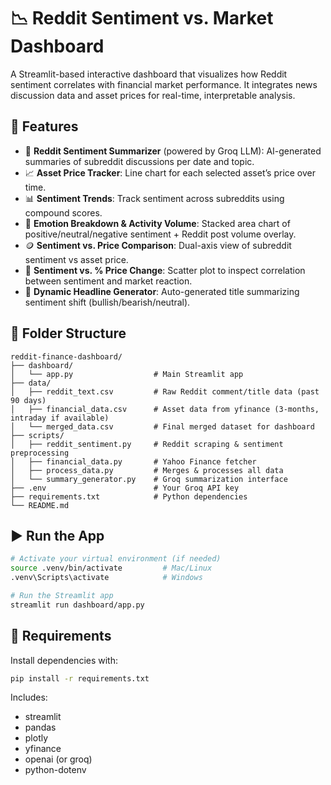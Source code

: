 # 📉 Reddit Sentiment vs. Market Dashboard

A Streamlit-based interactive dashboard that visualizes how Reddit sentiment correlates with financial market performance. It integrates news discussion data and asset prices for real-time, interpretable analysis.

## 🔧 Features

- 🧠 **Reddit Sentiment Summarizer** (powered by Groq LLM): AI-generated summaries of subreddit discussions per date and topic.
- 📈 **Asset Price Tracker**: Line chart for each selected asset’s price over time.
- 📊 **Sentiment Trends**: Track sentiment across subreddits using compound scores.
- 🧪 **Emotion Breakdown & Activity Volume**: Stacked area chart of positive/neutral/negative sentiment + Reddit post volume overlay.
- 🪙 **Sentiment vs. Price Comparison**: Dual-axis view of subreddit sentiment vs asset price.
- 📌 **Sentiment vs. % Price Change**: Scatter plot to inspect correlation between sentiment and market reaction.
- 📢 **Dynamic Headline Generator**: Auto-generated title summarizing sentiment shift (bullish/bearish/neutral).

## 📁 Folder Structure

```
reddit-finance-dashboard/
├── dashboard/
│   └── app.py                  # Main Streamlit app
├── data/
│   ├── reddit_text.csv         # Raw Reddit comment/title data (past 90 days)
│   ├── financial_data.csv      # Asset data from yfinance (3-months, intraday if available)
│   └── merged_data.csv         # Final merged dataset for dashboard
├── scripts/
│   ├── reddit_sentiment.py     # Reddit scraping & sentiment preprocessing
│   ├── financial_data.py       # Yahoo Finance fetcher
│   ├── process_data.py         # Merges & processes all data
│   └── summary_generator.py    # Groq summarization interface
├── .env                        # Your Groq API key
├── requirements.txt            # Python dependencies
└── README.md
```

## ▶️ Run the App

```bash
# Activate your virtual environment (if needed)
source .venv/bin/activate         # Mac/Linux
.venv\Scripts\activate            # Windows

# Run the Streamlit app
streamlit run dashboard/app.py
```

## 🧠 Requirements

Install dependencies with:

```bash
pip install -r requirements.txt
```

Includes:
- streamlit  
- pandas  
- plotly  
- yfinance  
- openai (or groq)  
- python-dotenv  
